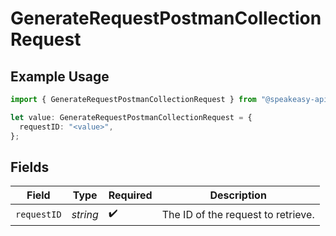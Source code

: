 # GenerateRequestPostmanCollectionRequest

## Example Usage

```typescript
import { GenerateRequestPostmanCollectionRequest } from "@speakeasy-api/speakeasy-client-sdk-typescript/sdk/models/operations";

let value: GenerateRequestPostmanCollectionRequest = {
  requestID: "<value>",
};
```

## Fields

| Field                              | Type                               | Required                           | Description                        |
| ---------------------------------- | ---------------------------------- | ---------------------------------- | ---------------------------------- |
| `requestID`                        | *string*                           | :heavy_check_mark:                 | The ID of the request to retrieve. |